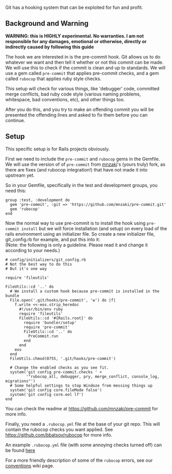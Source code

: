 Git has a hooking system that can be exploited for fun and profit.

## Background and Warning
<b>WARNING: this is HIGHLY experimental. No warranties. I am not responsible for any damages, emotional or otherwise, directly or indirectly caused by following this guide</b> 

The hook we are interested in is the pre-commit hook. Git allows us to do whatever we want and then tell it whether or not this commit can be made. We will use this to check if the commit is clean and up to standards. We will use a gem called `pre-commit` that applies pre-commit checks, and a gem called `rubocop` that applies ruby style checks.

This setup will check for various things, like 'debugger' code, committed merge conflicts, bad ruby code style (various naming problems, whitespace, bad conventions, etc), and other things too.

After you do this, and you try to make an offending commit you will be presented the offending lines and asked to fix them before you can continue.

## Setup
This specific setup is for Rails projects obviously.

First we need to include the `pre-commit` and `rubocop` gems in the Gemfile. We will use the version of of `pre-commit` from [mnzaki](https://github.com/mnzaki)'s (yours truly) fork, as there are fixes (and rubocop integration!) that have not made it into upstream yet.

So in your Gemfile, specifically in the test and development groups, you need this:
```
group :test, :development do
  gem 'pre-commit', :git => 'https://github.com/mnzaki/pre-commit.git'
  gem 'rubocop'
end
```

Now the normal way to use pre-commit is to install the hook using `pre-commit install` but we will force installation (and setup) on every load of the rails environment using an initializer file. So create a new initializer file, git_config.rb for example, and put this into it:  
(Note: the following is only a guideline. Please read it and change it according to your needs.)
```
# config/initializers/git_config.rb
# Not the best way to do this
# But it's one way

require 'fileutils'

FileUtils::cd '..' do
  # We install a custom hook because pre-commit is installed in the bundle
  File.open('.git/hooks/pre-commit', 'w') do |f|
    f.write <<-eos.strip_heredoc
      #!/usr/bin/env ruby
      require 'fileutils'
      FileUtils::cd '#{Rails.root}' do
        require 'bundler/setup'
        require 'pre-commit'
        FileUtils::cd '..' do
          PreCommit.run
        end
      end
    eos
  end
  FileUtils.chmod(0755, '.git/hooks/pre-commit')

  # Change the enabled checks as you see fit.
  system('git config pre-commit.checks ' +
         '"rubocop_all, debugger, pry, merge_conflict, console_log, migrations"')
  # Some helpful settings to stop Windoze from messing things up
  system('git config core.fileMode false')
  system('git config core.eol lf')
end
```

You can check the readme at <https://github.com/mnzaki/pre-commit> for more info.

Finally, you need a `.rubocop.yml` file at the base of your git repo. This will contain the rubocop checks you want applied. See <https://github.com/bbatsov/rubocop> for more info.

An example `.rubocop.yml` file (with some annoying checks turned off) can be found [here](https://raw.github.com/DevYah/coolsoft-13/master/.rubocop.yml)

For a more friendly description of some of the `rubocop` errors, see our [conventions](https://github.com/DevYah/coolsoft-13/wiki/Conventions-and-Guidelines#common-rubocop-errors) wiki page.
